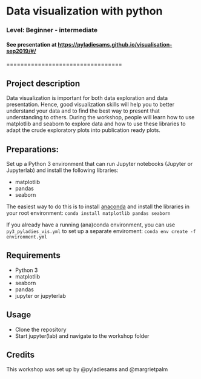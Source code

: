 
# Data visualization with python
### Level: Beginner - intermediate 
#### See presentation at https://pyladiesams.github.io/visualisation-sep2019/#/
=================================
## Project description

Data visualization is important for both data exploration and data presentation. Hence, good visualization skills will help you to better understand your data and to find the best way to present that understanding to others. During the workshop, people will learn how to use matplotlib and seaborn to explore data and how to use these libraries to adapt the crude exploratory plots into publication ready plots.

## Preparations:
Set up a Python 3 environment that can run Jupyter notebooks (Jupyter or Jupyterlab) and install the following libraries:
* matplotlib
* pandas
* seaborn

The easiest way to do this is to install [anaconda](https://www.anaconda.com/distribution/) and install the libraries in your root environment:
```conda install matplotlib pandas seaborn```

If you already have a running (ana)conda environment, you can use `py3_pyladies_vis.yml` to set up a separate enviroment:
```conda env create -f environment.yml```

## Requirements
* Python 3
* matplotlib
* seaborn
* pandas
* jupyter or jupyterlab

## Usage
* Clone the repository
* Start jupyter(lab) and navigate to the workshop folder

## Credits
This workshop was set up by @pyladiesams and @margrietpalm
